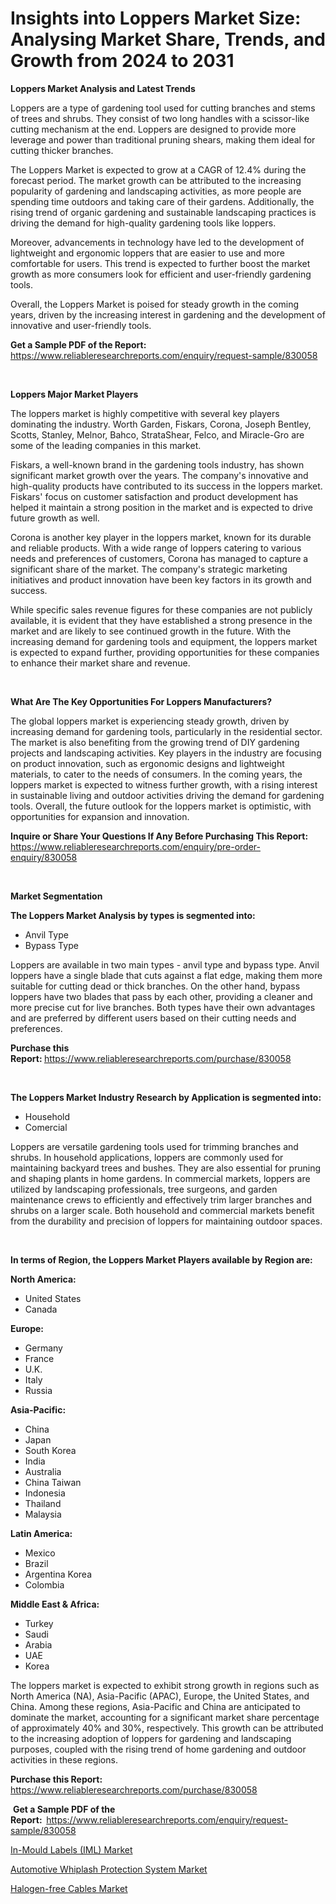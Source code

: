 <p><h1>Insights into Loppers Market Size: Analysing Market Share, Trends, and Growth from 2024 to 2031</h1></p><p><strong>Loppers Market Analysis and Latest Trends</strong></p>
<p><p>Loppers are a type of gardening tool used for cutting branches and stems of trees and shrubs. They consist of two long handles with a scissor-like cutting mechanism at the end. Loppers are designed to provide more leverage and power than traditional pruning shears, making them ideal for cutting thicker branches.</p><p>The Loppers Market is expected to grow at a CAGR of 12.4% during the forecast period. The market growth can be attributed to the increasing popularity of gardening and landscaping activities, as more people are spending time outdoors and taking care of their gardens. Additionally, the rising trend of organic gardening and sustainable landscaping practices is driving the demand for high-quality gardening tools like loppers.</p><p>Moreover, advancements in technology have led to the development of lightweight and ergonomic loppers that are easier to use and more comfortable for users. This trend is expected to further boost the market growth as more consumers look for efficient and user-friendly gardening tools.</p><p>Overall, the Loppers Market is poised for steady growth in the coming years, driven by the increasing interest in gardening and the development of innovative and user-friendly tools.</p></p>
<p><strong>Get a Sample PDF of the Report:&nbsp;</strong> <a href="https://www.reliableresearchreports.com/enquiry/request-sample/830058">https://www.reliableresearchreports.com/enquiry/request-sample/830058</a></p>
<p>&nbsp;</p>
<p><strong>Loppers Major Market Players</strong></p>
<p><p>The loppers market is highly competitive with several key players dominating the industry. Worth Garden, Fiskars, Corona, Joseph Bentley, Scotts, Stanley, Melnor, Bahco, StrataShear, Felco, and Miracle-Gro are some of the leading companies in this market.</p><p>Fiskars, a well-known brand in the gardening tools industry, has shown significant market growth over the years. The company's innovative and high-quality products have contributed to its success in the loppers market. Fiskars' focus on customer satisfaction and product development has helped it maintain a strong position in the market and is expected to drive future growth as well.</p><p>Corona is another key player in the loppers market, known for its durable and reliable products. With a wide range of loppers catering to various needs and preferences of customers, Corona has managed to capture a significant share of the market. The company's strategic marketing initiatives and product innovation have been key factors in its growth and success.</p><p>While specific sales revenue figures for these companies are not publicly available, it is evident that they have established a strong presence in the market and are likely to see continued growth in the future. With the increasing demand for gardening tools and equipment, the loppers market is expected to expand further, providing opportunities for these companies to enhance their market share and revenue.</p></p>
<p>&nbsp;</p>
<p><strong>What Are The Key Opportunities For Loppers Manufacturers?</strong></p>
<p><p>The global loppers market is experiencing steady growth, driven by increasing demand for gardening tools, particularly in the residential sector. The market is also benefiting from the growing trend of DIY gardening projects and landscaping activities. Key players in the industry are focusing on product innovation, such as ergonomic designs and lightweight materials, to cater to the needs of consumers. In the coming years, the loppers market is expected to witness further growth, with a rising interest in sustainable living and outdoor activities driving the demand for gardening tools. Overall, the future outlook for the loppers market is optimistic, with opportunities for expansion and innovation.</p></p>
<p><strong>Inquire or Share Your Questions If Any Before Purchasing This Report:</strong> <a href="https://www.reliableresearchreports.com/enquiry/pre-order-enquiry/830058">https://www.reliableresearchreports.com/enquiry/pre-order-enquiry/830058</a></p>
<p>&nbsp;</p>
<p><strong>Market Segmentation</strong></p>
<p><strong>The Loppers Market Analysis by types is segmented into:</strong></p>
<p><ul><li>Anvil Type</li><li>Bypass Type</li></ul></p>
<p><p>Loppers are available in two main types - anvil type and bypass type. Anvil loppers have a single blade that cuts against a flat edge, making them more suitable for cutting dead or thick branches. On the other hand, bypass loppers have two blades that pass by each other, providing a cleaner and more precise cut for live branches. Both types have their own advantages and are preferred by different users based on their cutting needs and preferences.</p></p>
<p><strong>Purchase this Report:&nbsp;</strong><a href="https://www.reliableresearchreports.com/purchase/830058">https://www.reliableresearchreports.com/purchase/830058</a></p>
<p>&nbsp;</p>
<p><strong>The Loppers Market Industry Research by Application is segmented into:</strong></p>
<p><ul><li>Household</li><li>Comercial</li></ul></p>
<p><p>Loppers are versatile gardening tools used for trimming branches and shrubs. In household applications, loppers are commonly used for maintaining backyard trees and bushes. They are also essential for pruning and shaping plants in home gardens. In commercial markets, loppers are utilized by landscaping professionals, tree surgeons, and garden maintenance crews to efficiently and effectively trim larger branches and shrubs on a larger scale. Both household and commercial markets benefit from the durability and precision of loppers for maintaining outdoor spaces.</p></p>
<p>&nbsp;</p>
<p><strong>In terms of Region, the Loppers Market Players available by Region are:</strong></p>
<p>
    <p> <strong> North America: </strong>
        <ul>
            <li>United States</li>
            <li>Canada</li>
        </ul>
        </p> 
    <p> <strong> Europe: </strong>
        <ul>
            <li>Germany</li>
            <li>France</li>
            <li>U.K.</li>
            <li>Italy</li>
            <li>Russia</li>
        </ul>
        </p> 
    <p> <strong> Asia-Pacific: </strong>
        <ul>
            <li>China</li>
            <li>Japan</li>
            <li>South Korea</li>
            <li>India</li>
            <li>Australia</li>
            <li>China Taiwan</li>
            <li>Indonesia</li>
            <li>Thailand</li>
            <li>Malaysia</li>
        </ul>
        </p> 
    <p> <strong> Latin America: </strong>
        <ul>
            <li>Mexico</li>
            <li>Brazil</li>
            <li>Argentina Korea</li>
            <li>Colombia</li>
        </ul>
        </p> 
    <p> <strong> Middle East & Africa: </strong>
        <ul>
            <li>Turkey</li>
            <li>Saudi</li>
            <li>Arabia</li>
            <li>UAE</li>
            <li>Korea</li>
        </ul>
    </p>
    </p>
<p><p>The loppers market is expected to exhibit strong growth in regions such as North America (NA), Asia-Pacific (APAC), Europe, the United States, and China. Among these regions, Asia-Pacific and China are anticipated to dominate the market, accounting for a significant market share percentage of approximately 40% and 30%, respectively. This growth can be attributed to the increasing adoption of loppers for gardening and landscaping purposes, coupled with the rising trend of home gardening and outdoor activities in these regions.</p></p>
<p><strong>Purchase this Report: </strong><a href="https://www.reliableresearchreports.com/purchase/830058">https://www.reliableresearchreports.com/purchase/830058</a></p>
<p>&nbsp;<strong>Get a Sample PDF of the Report:&nbsp;&nbsp;</strong><a href="https://www.reliableresearchreports.com/enquiry/request-sample/830058">https://www.reliableresearchreports.com/enquiry/request-sample/830058</a></p>
<p><strong></strong></p>
<p><p><a href="https://view.publitas.com/reportprime-1/in-mould-labels-iml-market-dynamics-2024-2031-also-about-its-market-trends-projections-and-opportunities/">In-Mould Labels (IML) Market</a></p><p><a href="https://view.publitas.com/reportprime-1/automotive-whiplash-protection-system-market-share-market-new-trends-analysis-report-by-type-by-application-by-end-use-by-region-and-segment-forecasts-2024-2031/">Automotive Whiplash Protection System Market</a></p><p><a href="https://view.publitas.com/reportprime-1/halogen-free-cables-market-provides-a-comprehensive-analysis-including-a-macro-overview-of-the-market-as-well-as-micro-details-such-as-market-size-and-competitive-landscape/">Halogen-free Cables Market</a></p></p>